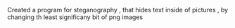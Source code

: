 Created a program for steganography , that hides text inside of pictures , by changing th least significany bit of png images
